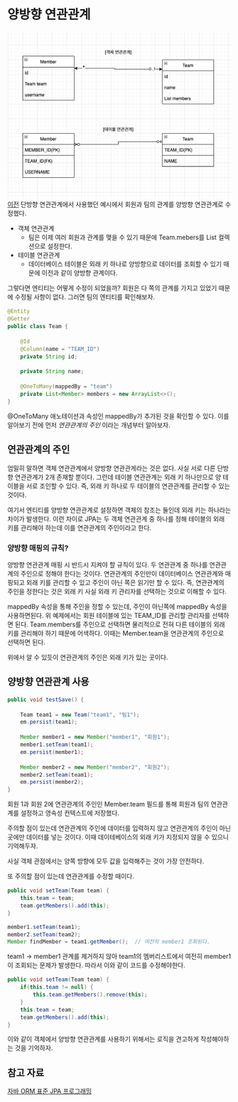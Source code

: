 # 양방향 연관관계
![](/img/양방향연관관계.png)
[이전](./단방향연관관계.md) 단방향 연관관계에서 사용했던 예시에서 회원과 팀의 관계를 양방향 연관관계로 수정했다.
- 객체 연관관계
    - 팀은 이제 여러 회원과 관계를 맺을 수 있기 때문에 Team.mebers를 List 컬렉션으로 설정한다.
- 테이블 연관관계
    - 데이터베이스 테이블은 외래 키 하나로 양방향으로 데이터를 조회할 수 있기 때문에 이전과 같이 양방향 관계이다.

그렇다면 엔티티는 어떻게 수정이 되었을까?
회원은 다 쪽의 관계를 가지고 있었기 때문에 수정될 사항이 없다.
그러면 팀의 엔티티를 확인해보자.

```java
@Entity
@Getter
public class Team {

    @Id
    @Column(name = "TEAM_ID")
    private String id;

    private String name;

    @OneToMany(mappedBy = "team")
    private List<Member> members = new ArrayList<>();
}
```

@OneToMany 애노테이션과 속성인 mappedBy가 추가된 것을 확인할 수 있다.
이를 알아보기 전에 먼저 *연관관계의 주인* 이라는 개념부터 알아보자.

## 연관관계의 주인
엄밀히 말하면 객체 연관관계에서 양방향 연관관게라는 것은 없다. 사실 서로 다른 단방향 연관관계가 2개 존재할 뿐이다. 그런데 테이블 연관관계는 외래 키 하나만으로 양 테이블을 서로 조인할 수 있다. 즉, 외래 키 하나로 두 테이블의 연관관계를 관리할 수 있는 것이다.

여기서 엔티티를 양방향 연관관계로 설정하면 객체의 참조는 둘인데 외래 키는 하나라는 차이가 발생한다. 이런 차이로 JPA는 두 객체 연관관계 중 하나를 정해 테이블의 외래 키를 관리해야 하는데 이를 연관관계의 주인이라고 한다.

### 양방향 매핑의 규칙?
양방향 연관관계 매핑 시 반드시 지켜야 할 규칙이 있다. 두 연관관계 중 하나를 연관관계의 주인으로 정해야 한다는 것이다. 연관관계의 주인만이 데이터베이스 연관관계와 매핑되고 외래 키를 관리할 수 있고 주인이 아닌 쪽은 읽기만 할 수 있다. 즉, 연관관계의 주인을 정한다는 것은 외래 키 사실 외래 키 관리자를 선택하는 것으로 이해할 수 있다.

mappedBy 속성을 통해 주인을 정할 수 있는데, 주인이 아닌쪽에 mappedBy 속성을 사용하면된다. 위 예제에서는 회원 테이블에 있는 TEAM_ID를 관리할 관리자를 선택하면 된다. Team.members를 주인으로 선택하면 물리적으로 전혀 다른 테이블의 외래 키를 관리해야 하기 때문에 어색하다. 이때는 Member.team을 연관관계의 주인으로 선택하면 된다.

위에서 알 수 있듯이 연관관계의 주인은 외래 키가 있는 곳이다.

## 양방향 연관관계 사용
```java
public void testSave() {

    Team team1 = new Team("team1", "팀1");
    em.persist(team1);

    Member member1 = new Member("member1", "회원1");
    member1.setTeam(team1);
    em.persist(member1);

    Member member2 = new Member("member2", "회원2");
    member2.setTeam(team1);
    em.persist(member2);
}
```
회원 1과 회원 2에 연관관계의 주인인 Member.team 필드를 통해 회원과 팀의 연관관계를 설정하고 영속성 컨텍스트에 저장했다.

주의할 점이 있는데 연관관계의 주인에 데이터를 입력하지 않고 연관관계의 주인이 아닌 곳에만 데이터를 넣는 것이다. 이때 데이테베이스의 외래 키가 지정되지 않을 수 있으니 기억해두자.

사실 객체 관점에서는 양쪽 방향에 모두 값을 입력해주는 것이 가장 안전하다.

또 주의할 점이 있는데 연관관계를 수정할 때이다.
```java
public void setTeam(Team team) {
    this.team = team;
    team.getMembers().add(this);
}
```
```java
member1.setTeam(team1);
member2.setTeam(team2);
Member findMember = team1.getMember();  // 여전히 member1 조회된다.
```
team1 -> member1 관계를 제거하지 않아 team1의 멤버리스트에서 여전히 member1이 조회되는 문제가 발생한다. 따라서 이와 같이 코드를 수정해야한다.
```java
public void setTeam(Team team) {
    if(this.team != null) {
        this.team.getMembers().remove(this);
    }
    this.team = team;
    team.getMembers().add(this);
}
```

이와 같이 객체에서 양방향 연관관계를 사용하기 위해서는 로직을 견고하게 작성해야하는 것을 기억하자.

## 참고 자료
[자바 ORM 표준 JPA 프로그래밍](http://www.yes24.com/Product/Goods/19040233)